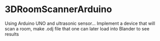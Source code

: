 # 3DRoomScannerArduino

Using Arduino UNO and ultrasonic sensor... Implement a device that will scan a room, make .odj file that one can later load into Blander to see results
